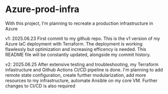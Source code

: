 # Azure-prod-infra
With this project, I'm planning to recreate a production infrastructure in Azure

v1: 2025.06.23
First commit to my github repo. This is the v1 version of my Azure IaC deployment with Terraform. The deployment is working flawlessly but optimization and increasing efficency is needed. This README file will be constantly updated, alongside my commit history.

v2: 2025.06.25
After extensive testing and troubleshooting, my Terraform infastructure and Github Actions CI/CD pipeline is done. I'm planning to add remote state configuration, create further modularization, add more resources to my infrastructure, automate Ansible on my core VM. Further changes to CI/CD is also required
